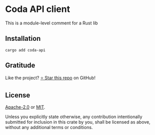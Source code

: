 <!-- DO NOT EDIT -->
<!-- This file is automatically generated by README.ts. -->
<!-- Edit README.ts if you want to make changes. -->

# Coda API client

This is a module-level comment for a Rust lib

## Installation

```shell
cargo add coda-api
```

## Gratitude

Like the project? [⭐ Star this repo](https://github.com/DenisGorbachev/coda-api) on GitHub!

## License

[Apache-2.0](LICENSE-APACHE) or [MIT](LICENSE-MIT).

Unless you explicitly state otherwise, any contribution intentionally submitted for inclusion in this crate by you, shall be licensed as above, without any additional terms or conditions.
